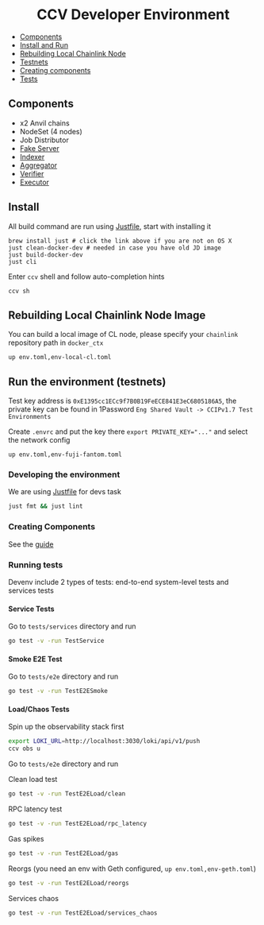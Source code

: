 <div align="center">

# CCV Developer Environment

</div>

- [Components](#components)
- [Install and Run](#install)
- [Rebuilding Local Chainlink Node](#rebuilding-local-chainlink-node-image)
- [Testnets](#run-the-environment-testnets)
- [Creating components](#creating-components)
- [Tests](#smoke-e2e-test)


## Components

- x2 Anvil chains
- NodeSet (4 nodes)
- Job Distributor
- [Fake Server](./fakes/README.md)
- [Indexer](../../indexer/README.md)
- [Aggregator](../../aggregator/README.md)
- [Verifier](../../verifier/README.md)
- [Executor](../../executor/README.md)

## Install
All build command are run using [Justfile](https://github.com/casey/just?tab=readme-ov-file#cross-platform), start with installing it
```
brew install just # click the link above if you are not on OS X
just clean-docker-dev # needed in case you have old JD image
just build-docker-dev
just cli
```

Enter `ccv` shell and follow auto-completion hints
```
ccv sh
```

## Rebuilding Local Chainlink Node Image
You can build a local image of CL node, please specify your `chainlink` repository path in `docker_ctx`
```
up env.toml,env-local-cl.toml
```

## Run the environment (testnets)
Test key address is `0xE1395cc1ECc9f7B0B19FeECE841E3eC6805186A5`, the private key can be found in 1Password `Eng Shared Vault -> CCIPv1.7 Test Environments`

Create `.envrc` and put the key there `export PRIVATE_KEY="..."` and select the network config
```
up env.toml,env-fuji-fantom.toml
```

### Developing the environment
We are using [Justfile](https://github.com/casey/just) for devs task
```bash
just fmt && just lint
```

### Creating Components
See the [guide](services/README.md)

### Running tests
Devenv include 2 types of tests: end-to-end system-level tests and services tests

#### Service Tests
Go to `tests/services` directory and run
```bash
go test -v -run TestService
```

#### Smoke E2E Test
Go to `tests/e2e` directory and run
```bash
go test -v -run TestE2ESmoke
```

#### Load/Chaos Tests
Spin up the observability stack first
```bash
export LOKI_URL=http://localhost:3030/loki/api/v1/push
ccv obs u
```

Go to `tests/e2e` directory and run

Clean load test
```bash
go test -v -run TestE2ELoad/clean
```

RPC latency test
```bash
go test -v -run TestE2ELoad/rpc_latency
```

Gas spikes
```bash
go test -v -run TestE2ELoad/gas
```

Reorgs (you need an env with Geth configured, `up env.toml,env-geth.toml`)
```bash
go test -v -run TestE2ELoad/reorgs
```

Services chaos
```bash
go test -v -run TestE2ELoad/services_chaos
```
